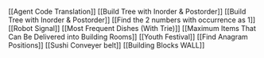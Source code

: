 [[Agent Code Translation]]
[[Build Tree with Inorder & Postorder]]
[[Build Tree with Inorder & Postorder]]
[[Find the 2 numbers with occurrence as 1]]
[[Robot Signal]]
[[Most Frequent Dishes (With Trie)]]
[[Maximum Items That Can Be Delivered into Building Rooms]]
[[Youth Festival]]
[[Find Anagram Positions]]
[[Sushi Conveyer belt]]
[[Building Blocks WALL]]

